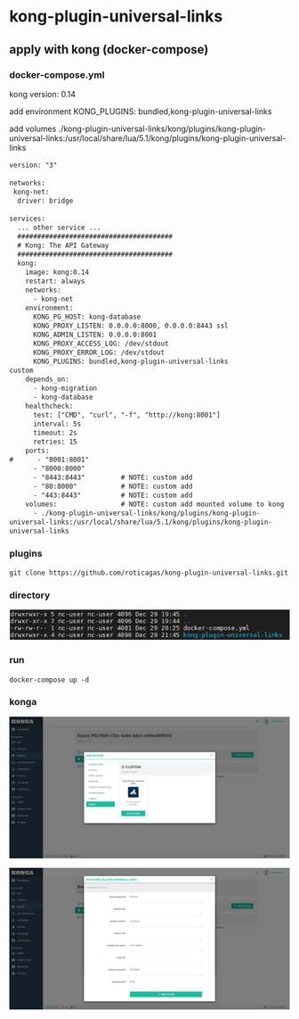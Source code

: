 # kong-plugin-universal-links

## apply with kong (docker-compose)

### docker-compose.yml

kong version: 0.14

add environment KONG_PLUGINS: bundled,kong-plugin-universal-links

add volumes ./kong-plugin-universal-links/kong/plugins/kong-plugin-universal-links:/usr/local/share/lua/5.1/kong/plugins/kong-plugin-universal-links


    version: "3"

    networks:
     kong-net:
      driver: bridge

    services:
      ... other service ...
      #######################################
      # Kong: The API Gateway
      #######################################
      kong:
        image: kong:0.14
        restart: always
        networks:
          - kong-net
        environment:
          KONG_PG_HOST: kong-database
          KONG_PROXY_LISTEN: 0.0.0.0:8000, 0.0.0.0:8443 ssl
          KONG_ADMIN_LISTEN: 0.0.0.0:8001
          KONG_PROXY_ACCESS_LOG: /dev/stdout
          KONG_PROXY_ERROR_LOG: /dev/stdout
          KONG_PLUGINS: bundled,kong-plugin-universal-links
    custom
        depends_on:
          - kong-migration
          - kong-database
        healthcheck:
          test: ["CMD", "curl", "-f", "http://kong:8001"]
          interval: 5s
          timeout: 2s
          retries: 15
        ports:
    #      - "8001:8001"
          - "8000:8000"
          - "8443:8443"         # NOTE: custom add      
          - "80:8000"           # NOTE: custom add
          - "443:8443"          # NOTE: custom add
        volumes:                # NOTE: custom add mounted volume to kong
          - ./kong-plugin-universal-links/kong/plugins/kong-plugin-universal-links:/usr/local/share/lua/5.1/kong/plugins/kong-plugin-universal-links

### plugins

    git clone https://github.com/roticagas/kong-plugin-universal-links.git
    
### directory

![ls](_readme/ls.png)

### run

    docker-compose up -d

### konga

![add](_readme/konga_add_plugin.png)

![configure](_readme/konga_configure_plugin.png)


